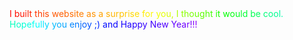 <div><font color="#ff0000">I</font><font color="#ff0700"> </font><font color="#ff0d00">b</font><font color="#ff1400">u</font><font color="#ff1b00">i</font><font color="#ff2100">l</font><font color="#ff2800">t</font><font color="#ff2f00"> </font><font color="#ff3500">t</font><font color="#ff3c00">h</font><font color="#ff4300">i</font><font color="#ff4a00">s</font><font color="#ff5000"> </font><font color="#ff5700">w</font><font color="#ff5e00">e</font><font color="#ff6400">b</font><font color="#ff6b00">s</font><font color="#ff7200">i</font><font color="#ff7800">t</font><font color="#ff7f00">e</font><font color="#ff8600"> </font><font color="#ff8c00">a</font><font color="#ff9300">s</font><font color="#ff9a00"> </font><font color="#ffa100">a</font><font color="#ffa700"> </font><font color="#ffae00">s</font><font color="#ffb500">u</font><font color="#ffbc00">r</font><font color="#ffc200">p</font><font color="#ffc900">r</font><font color="#ffd000">i</font><font color="#ffd700">s</font><font color="#ffdd00">e</font><font color="#ffe400"> </font><font color="#ffeb00">f</font><font color="#fff200">o</font><font color="#fff800">r</font><font color="#ffff00"> </font><font color="#f2ff00">y</font><font color="#e4ff00">o</font><font color="#d7ff00">u</font><font color="#c9ff00">,</font><font color="#bcff00"> </font><font color="#aeff00">I</font><font color="#a1ff00"> </font><font color="#94ff00">t</font><font color="#86ff00">h</font><font color="#79ff00">o</font><font color="#6bff00">u</font><font color="#5eff00">g</font><font color="#51ff00">h</font><font color="#43ff00">t</font><font color="#36ff00"> </font><font color="#28ff00">i</font><font color="#1bff00">t</font><font color="#0dff00"> </font><font color="#00ff00">w</font><font color="#00ff0d">o</font><font color="#00ff1b">u</font><font color="#00ff28">l</font><font color="#00ff36">d</font><font color="#00ff43"> </font><font color="#00ff51">b</font><font color="#00ff5e">e</font><font color="#00ff6b"> </font><font color="#00ff79">c</font><font color="#00ff86">o</font><font color="#00ff94">o</font><font color="#00ffa1">l</font><font color="#00ffae">.</font></div><div><font color="#00ffbc">H</font><font color="#00ffc9">o</font><font color="#00ffd7">p</font><font color="#00ffe4">e</font><font color="#00fff2">f</font><font color="#00ffff">u</font><font color="#00f2ff">l</font><font color="#00e4ff">l</font><font color="#00d7ff">y</font><font color="#00c9ff"> </font><font color="#00bcff">y</font><font color="#00aeff">o</font><font color="#00a1ff">u</font><font color="#0094ff"> </font><font color="#0086ff">e</font><font color="#0079ff">n</font><font color="#006bff">j</font><font color="#005eff">o</font><font color="#0051ff">y</font><font color="#0043ff"> </font><font color="#0036ff">;</font><font color="#0028ff">)</font><font color="#001bff"> </font><font color="#000dff">a</font><font color="#0000ff">n</font><font color="#0700ff">d</font><font color="#0f00ff"> </font><font color="#1600ff">H</font><font color="#1d00ff">a</font><font color="#2500ff">p</font><font color="#2c00ff">p</font><font color="#3300ff">y</font><font color="#3b00ff"> </font><font color="#4200ff">N</font><font color="#4900ff">e</font><font color="#5000ff">w</font><font color="#5800ff"> </font><font color="#5f00ff">Y</font><font color="#6600ff">e</font><font color="#6e00ff">a</font><font color="#7500ff">r</font><font color="#7c00ff">!</font><font color="#8400ff">!</font><font color="#8b00ff">!</font></div><div></div>
